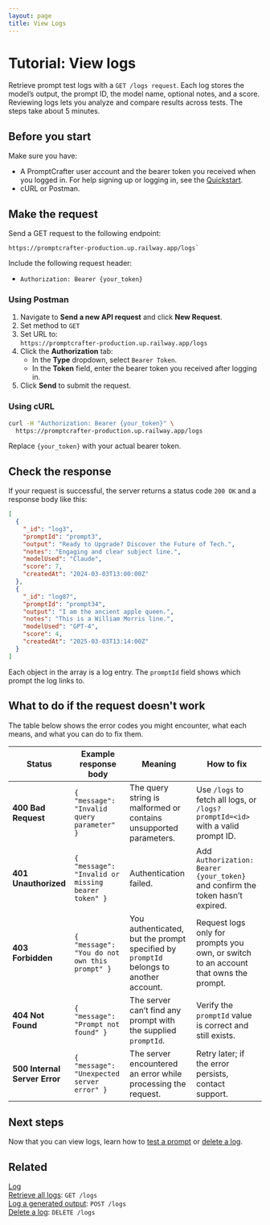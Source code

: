 ```yaml
---
layout: page
title: View Logs
---
```


# Tutorial: View logs

Retrieve prompt test logs with a `GET /logs request`. Each log stores the model’s output, the prompt ID, the model name, optional notes, and a score. Reviewing logs lets you analyze and compare results across tests. The steps take about 5 minutes.

## Before you start

Make sure you have:

- A PromptCrafter user account and the bearer token you received when you logged in. For help signing up or logging in, see the [Quickstart](../quickstart.md).
- cURL or Postman.  

## Make the request

Send a GET request to the following endpoint:

```text
https://promptcrafter-production.up.railway.app/logs`
```

Include the following request header:

- `Authorization: Bearer {your_token}`

### Using Postman

1. Navigate to **Send a new API request** and click **New Request**.
2. Set method to `GET`
3. Set URL to:  
   `https://promptcrafter-production.up.railway.app/logs`
4. Click the **Authorization** tab:
   - In the **Type** dropdown, select `Bearer Token`.
   - In the **Token** field, enter the bearer token you received after logging in.
5. Click **Send** to submit the request.

### Using cURL

```bash
curl -H "Authorization: Bearer {your_token}" \
  https://promptcrafter-production.up.railway.app/logs
```

Replace `{your_token}` with your actual bearer token.

## Check the response

If your request is successful, the server returns a status code `200 OK` and a response body like this:

```json
[
  {
    "_id": "log3",
    "promptId": "prompt3",
    "output": "Ready to Upgrade? Discover the Future of Tech.",
    "notes": "Engaging and clear subject line.",
    "modelUsed": "Claude",
    "score": 7,
    "createdAt": "2024-03-03T13:00:00Z"
  },
  {
    "_id": "log87",
    "promptId": "prompt34",
    "output": "I am the ancient apple queen.",
    "notes": "This is a William Morris line.",
    "modelUsed": "GPT-4",
    "score": 4,
    "createdAt": "2025-03-03T13:14:00Z"
  }
]
```

Each object in the array is a log entry. The `promptId` field shows which prompt the log links to.

## What to do if the request doesn't work

The table below shows the error codes you might encounter, what each means, and what you can do to fix them.

| Status | Example response body | Meaning | How to fix |
|--------|----------------------|---------|------------|
| **400 Bad Request** | `{ "message": "Invalid query parameter" }` | The query string is malformed or contains unsupported parameters. | Use `/logs` to fetch all logs, or `/logs?promptId=<id>` with a valid prompt ID. |
| **401 Unauthorized** | `{ "message": "Invalid or missing bearer token" }` | Authentication failed. | Add `Authorization: Bearer {your_token}` and confirm the token hasn’t expired. |
| **403 Forbidden** | `{ "message": "You do not own this prompt" }` | You authenticated, but the prompt specified by `promptId` belongs to another account. | Request logs only for prompts you own, or switch to an account that owns the prompt. |
| **404 Not Found** | `{ "message": "Prompt not found" }` | The server can’t find any prompt with the supplied `promptId`. | Verify the `promptId` value is correct and still exists. |
| **500 Internal Server Error** | `{ "message": "Unexpected server error" }` | The server encountered an error while processing the request. | Retry later; if the error persists, contact support. |

## Next steps

Now that you can view logs, learn how to [test a prompt](test-prompt.md) or [delete a log](../reference/endpoints/delete-log.md).

## Related

[Log](../reference/resources/log.md)  
[Retrieve all logs](../reference/endpoints/get-logs-id.md): `GET /logs`  
[Log a generated output](../reference/endpoints/post-logs.md): `POST /logs`  
[Delete a log](../reference/endpoints/delete-logs-id.md): `DELETE /logs`  

